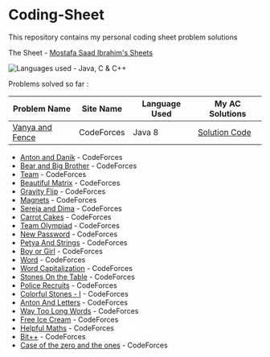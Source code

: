 # Coding-Sheet

This repository contains my personal coding sheet problem solutions

The Sheet - [Mostafa Saad Ibrahim's Sheets](https://docs.google.com/spreadsheets/d/1SYsihU8c29GM8dsyZdniAbrLKSHLHYUZrguvOok3B1s/edit?usp=sharing)

![Languages used - Java, C & C++](https://superfamilyprotector.com/blog/wp-content/uploads/2018/09/Programming-Languages.jpg)

Problems solved so far :

| Problem Name | Site Name | Language Used | My AC Solutions |
| --- | --- | --- | --- |
| [Vanya and Fence](http://codeforces.com/contest/677/problem/A) | CodeForces | Java 8 | [Solution Code](http://codeforces.com/contest/677/submission/57800206)|

- [Anton and Danik](http://codeforces.com/contest/734/problem/A) - CodeForces
- [Bear and Big Brother](http://codeforces.com/contest/791/problem/A) - CodeForces
- [Team](http://codeforces.com/contest/231/problem/A) - CodeForces
- [Beautiful Matrix](http://codeforces.com/contest/231/problem/A) - CodeForces
- [Gravity Flip](http://codeforces.com/contest/405/problem/A) - CodeForces
- [Magnets](http://codeforces.com/contest/344/problem/A) - CodeForces
- [Sereja and Dima](http://codeforces.com/contest/381/problem/A) - CodeForces
- [Carrot Cakes](http://codeforces.com/contest/799/problem/A) - CodeForces
- [Team Olympiad](http://codeforces.com/contest/490/problem/A) - CodeForces
- [New Password](http://codeforces.com/contest/770/problem/A) - CodeForces
- [Petya And Strings](http://codeforces.com/contest/112/problem/A) - CodeForces
- [Boy or Girl](http://codeforces.com/contest/236/problem/A) - CodeForces
- [Word](http://codeforces.com/contest/59/problem/A) - CodeForces
- [Word Capitalization](http://codeforces.com/contest/281/problem/A) - CodeForces
- [Stones On the Table](http://codeforces.com/contest/266/problem/A) - CodeForces
- [Police Recruits](http://codeforces.com/contest/427/problem/A) - CodeForces
- [Colorful Stones - I](http://codeforces.com/contest/265/problem/A) - CodeForces
- [Anton And Letters](http://codeforces.com/contest/443/problem/A) - CodeForces
- [Way Too Long Words](http://codeforces.com/contest/71/problem/A) - CodeForces
- [Free Ice Cream](http://codeforces.com/contest/686/problem/A) - CodeForces
- [Helpful Maths](http://codeforces.com/contest/339/problem/A) - CodeForces
- [Bit++](http://codeforces.com/contest/282/problem/A) - CodeForces
- [Case of the zero and the ones](http://codeforces.com/contest/556/problem/A) - CodeForces

